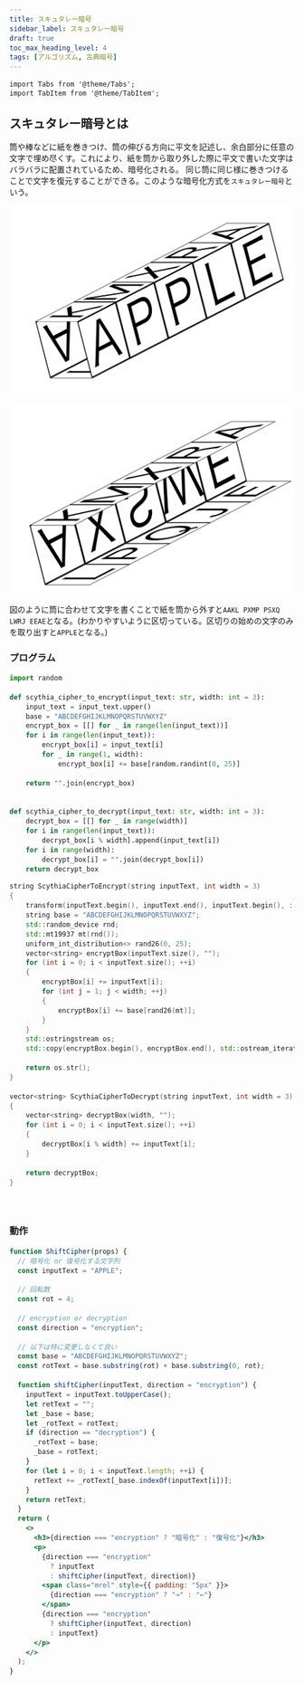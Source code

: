 ```yaml
---
title: スキュタレー暗号
sidebar_label: スキュタレー暗号
draft: true
toc_max_heading_level: 4
tags: [アルゴリズム, 古典暗号]
---
```


```mdx-code-block
import Tabs from '@theme/Tabs';
import TabItem from '@theme/TabItem';
```

## スキュタレー暗号とは

筒や棒などに紙を巻きつけ、筒の伸びる方向に平文を記述し、余白部分に任意の文字で埋め尽くす。これにより、紙を筒から取り外した際に平文で書いた文字はバラバラに配置されているため、暗号化される。
同じ筒に同じ様に巻きつけることで文字を復元することができる。このような暗号化方式を`スキュタレー暗号`という。

![イメージ図](/img/png/Cryptography/classical-cipher/scythia-cipher/scythia-cipher-1.png "スキュタレー暗号 イメージ1")

![イメージ図](/img/png/Cryptography/classical-cipher/scythia-cipher/scythia-cipher-2.png "スキュタレー暗号 イメージ2")

図のように筒に合わせて文字を書くことで紙を筒から外すと`AAKL PXMP PSXQ LWRJ EEAE`となる。(わかりやすいように区切っている。区切りの始めの文字のみを取り出すと`APPLE`となる。)

### プログラム

<Tabs groupId="code">
<TabItem value="python" label="Python" default>

```python title="scythia-cipher.py"
import random

def scythia_cipher_to_encrypt(input_text: str, width: int = 3):
    input_text = input_text.upper()
    base = "ABCDEFGHIJKLMNOPQRSTUVWXYZ"
    encrypt_box = [[] for _ in range(len(input_text))]
    for i in range(len(input_text)):
        encrypt_box[i] = input_text[i]
        for _ in range(1, width):
            encrypt_box[i] += base[random.randint(0, 25)]

    return "".join(encrypt_box)


def scythia_cipher_to_decrypt(input_text: str, width: int = 3):
    decrypt_box = [[] for _ in range(width)]
    for i in range(len(input_text)):
        decrypt_box[i % width].append(input_text[i])
    for i in range(width):
        decrypt_box[i] = "".join(decrypt_box[i])
    return decrypt_box
```

</TabItem>
  <TabItem value="C++" label="C++">

```cpp title="scythia-cipher.cpp"
string ScythiaCipherToEncrypt(string inputText, int width = 3)
{
    transform(inputText.begin(), inputText.end(), inputText.begin(), ::toupper);
    string base = "ABCDEFGHIJKLMNOPQRSTUVWXYZ";
    std::random_device rnd;
    std::mt19937 mt(rnd());
    uniform_int_distribution<> rand26(0, 25);
    vector<string> encryptBox(inputText.size(), "");
    for (int i = 0; i < inputText.size(); ++i)
    {
        encryptBox[i] += inputText[i];
        for (int j = 1; j < width; ++j)
        {
            encryptBox[i] += base[rand26(mt)];
        }
    }
    std::ostringstream os;
    std::copy(encryptBox.begin(), encryptBox.end(), std::ostream_iterator<std::string>(os));

    return os.str();
}

vector<string> ScythiaCipherToDecrypt(string inputText, int width = 3)
{
    vector<string> decryptBox(width, "");
    for (int i = 0; i < inputText.size(); ++i)
    {
        decryptBox[i % width] += inputText[i];
    }

    return decryptBox;
}
```

  </TabItem>
  <TabItem value="C#" label="C#">

```csharp title="scythia-cipher.cs"

```

  </TabItem>
  <TabItem value="Rust" label="Rust">

```rust title="scythia-cipher.rs"

```

  </TabItem>
  <TabItem value="JavaScript" label="JavaScript">

```js title="scythia-cipher.js"

```

  </TabItem>
</Tabs>

### 動作

```jsx live
function ShiftCipher(props) {
  // 暗号化 or 復号化する文字列
  const inputText = "APPLE";

  // 回転数
  const rot = 4;

  // encryption or decryption
  const direction = "encryption";

  // 以下は特に変更しなくて良い
  const base = "ABCDEFGHIJKLMNOPQRSTUVWXYZ";
  const rotText = base.substring(rot) + base.substring(0, rot);

  function shiftCipher(inputText, direction = "encryption") {
    inputText = inputText.toUpperCase();
    let retText = "";
    let _base = base;
    let _rotText = rotText;
    if (direction == "decryption") {
      _rotText = base;
      _base = rotText;
    }
    for (let i = 0; i < inputText.length; ++i) {
      retText += _rotText[_base.indexOf(inputText[i])];
    }
    return retText;
  }
  return (
    <>
      <h3>{direction === "encryption" ? "暗号化" : "復号化"}</h3>
      <p>
        {direction === "encryption"
          ? inputText
          : shiftCipher(inputText, direction)}
        <span class="mrel" style={{ padding: "5px" }}>
          {direction === "encryption" ? "→" : "←"}
        </span>
        {direction === "encryption"
          ? shiftCipher(inputText, direction)
          : inputText}
      </p>
    </>
  );
}
```
